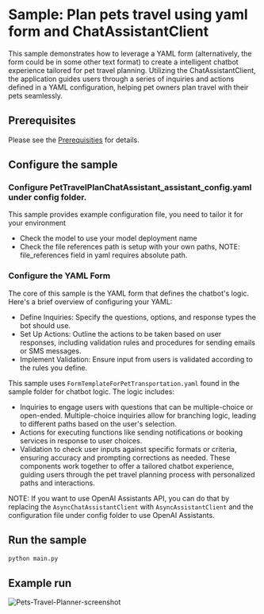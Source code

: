 # Sample: Plan pets travel using yaml form and ChatAssistantClient

This sample demonstrates how to leverage a YAML form (alternatively, the form could be in some other text format) to create a intelligent chatbot experience tailored for pet travel planning. Utilizing the ChatAssistantClient, the application guides users through a series of inquiries and actions defined in a YAML configuration, helping pet owners plan travel with their pets seamlessly.

## Prerequisites

Please see the [Prerequisities] for details.

## Configure the sample

### Configure PetTravelPlanChatAssistant_assistant_config.yaml under config folder.
This sample provides example configuration file, you need to tailor it for your environment
- Check the model to use your model deployment name
- Check the file references path is setup with your own paths, NOTE: file_references field in yaml requires absolute path.

### Configure the YAML Form
The core of this sample is the YAML form that defines the chatbot's logic. Here's a brief overview of configuring your YAML:
- Define Inquiries: Specify the questions, options, and response types the bot should use.
- Set Up Actions: Outline the actions to be taken based on user responses, including validation rules and procedures for sending emails or SMS messages.
- Implement Validation: Ensure input from users is validated according to the rules you define.

This sample uses `FormTemplateForPetTransportation.yaml` found in the sample folder for chatbot logic. The logic includes:

- Inquiries to engage users with questions that can be multiple-choice or open-ended. Multiple-choice inquiries allow for branching logic, leading to different paths based on the user's selection.
- Actions for executing functions like sending notifications or booking services in response to user choices.
- Validation to check user inputs against specific formats or criteria, ensuring accuracy and prompting corrections as needed.
These components work together to offer a tailored chatbot experience, guiding users through the pet travel planning process with personalized paths and interactions.

NOTE: If you want to use OpenAI Assistants API, you can do that by replacing the `AsyncChatAssistantClient` with `AsyncAssistantClient` and the configuration
file under config folder to use OpenAI Assistants.

## Run the sample

```sh
python main.py
```

## Example run

![Pets-Travel-Planner-screenshot](../../assets/PetsTravelPlannerAssistant.png)

[Prerequisities]: ../../README.md